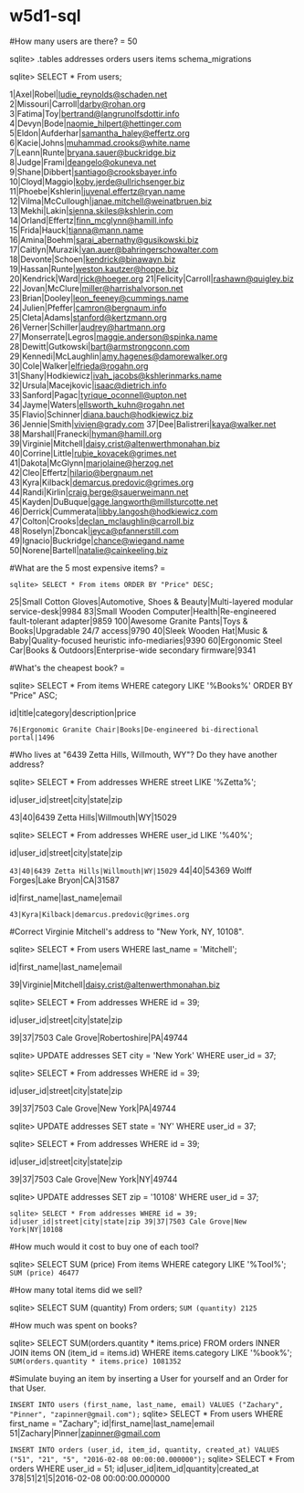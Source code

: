 # w5d1-sql

#How many users are there? = 50

sqlite> .tables
addresses          orders             users
items              schema_migrations

sqlite> SELECT * From users;

1|Axel|Robel|ludie_reynolds@schaden.net
2|Missouri|Carroll|darby@rohan.org
3|Fatima|Toy|bertrand@langrunolfsdottir.info
4|Devyn|Bode|naomie_hilpert@hettinger.com
5|Eldon|Aufderhar|samantha_haley@effertz.org
6|Kacie|Johns|muhammad.crooks@white.name
7|Leann|Runte|bryana.sauer@buckridge.biz
8|Judge|Frami|deangelo@okuneva.net
9|Shane|Dibbert|santiago@crooksbayer.info
10|Cloyd|Maggio|koby.jerde@ullrichsenger.biz
11|Phoebe|Kshlerin|juvenal.effertz@ryan.name
12|Vilma|McCullough|janae.mitchell@weinatbruen.biz
13|Mekhi|Lakin|sienna.skiles@kshlerin.com
14|Orland|Effertz|finn_mcglynn@hamill.info
15|Frida|Hauck|tianna@mann.name
16|Amina|Boehm|sarai_abernathy@gusikowski.biz
17|Caitlyn|Murazik|van.auer@bahringerschowalter.com
18|Devonte|Schoen|kendrick@binawayn.biz
19|Hassan|Runte|weston.kautzer@hoppe.biz
20|Kendrick|Ward|rick@hoeger.org
21|Felicity|Carroll|rashawn@quigley.biz
22|Jovan|McClure|miller@harrishalvorson.net
23|Brian|Dooley|leon_feeney@cummings.name
24|Julien|Pfeffer|camron@bergnaum.info
25|Cleta|Adams|stanford@kertzmann.org
26|Verner|Schiller|audrey@hartmann.org
27|Monserrate|Legros|maggie.anderson@spinka.name
28|Dewitt|Gutkowski|bart@armstrongconn.com
29|Kennedi|McLaughlin|amy.hagenes@damorewalker.org
30|Cole|Walker|elfrieda@rogahn.org
31|Shany|Hodkiewicz|ivah_jacobs@kshlerinmarks.name
32|Ursula|Macejkovic|isaac@dietrich.info
33|Sanford|Pagac|tyrique_oconnell@upton.net
34|Jayme|Waters|ellsworth_kuhn@rogahn.net
35|Flavio|Schinner|diana.bauch@hodkiewicz.biz
36|Jennie|Smith|vivien@grady.com
37|Dee|Balistreri|kaya@walker.net
38|Marshall|Franecki|hyman@hamill.org
39|Virginie|Mitchell|daisy.crist@altenwerthmonahan.biz
40|Corrine|Little|rubie_kovacek@grimes.net
41|Dakota|McGlynn|marjolaine@herzog.net
42|Cleo|Effertz|hilario@bergnaum.net
43|Kyra|Kilback|demarcus.predovic@grimes.org
44|Randi|Kirlin|craig.berge@sauerweimann.net
45|Kayden|DuBuque|gage.langworth@millsturcotte.net
46|Derrick|Cummerata|libby.langosh@hodkiewicz.com
47|Colton|Crooks|declan_mclaughlin@carroll.biz
48|Roselyn|Zboncak|jeyca@pfannerstill.com
49|Ignacio|Buckridge|chance@wiegand.name
50|Norene|Bartell|natalie@cainkeeling.biz

#What are the 5 most expensive items? =

`sqlite> SELECT * From items ORDER BY "Price" DESC;`


25|Small Cotton Gloves|Automotive, Shoes & Beauty|Multi-layered modular service-desk|9984
83|Small Wooden Computer|Health|Re-engineered fault-tolerant adapter|9859
100|Awesome Granite Pants|Toys & Books|Upgradable 24/7 access|9790
40|Sleek Wooden Hat|Music & Baby|Quality-focused heuristic info-mediaries|9390
60|Ergonomic Steel Car|Books & Outdoors|Enterprise-wide secondary firmware|9341

#What's the cheapest book? =

sqlite> SELECT * From items WHERE category LIKE '%Books%' ORDER BY "Price" ASC;

id|title|category|description|price

`76|Ergonomic Granite Chair|Books|De-engineered bi-directional portal|1496`

#Who lives at "6439 Zetta Hills, Willmouth, WY"? Do they have another address?

sqlite> SELECT * From addresses WHERE street LIKE '%Zetta%';

id|user_id|street|city|state|zip

43|40|6439 Zetta Hills|Willmouth|WY|15029

sqlite> SELECT * From addresses WHERE user_id LIKE '%40%';

id|user_id|street|city|state|zip

`43|40|6439 Zetta Hills|Willmouth|WY|15029`
44|40|54369 Wolff Forges|Lake Bryon|CA|31587

id|first_name|last_name|email

`43|Kyra|Kilback|demarcus.predovic@grimes.org`

#Correct Virginie Mitchell's address to "New York, NY, 10108".

sqlite> SELECT * From users WHERE last_name = 'Mitchell';

id|first_name|last_name|email

39|Virginie|Mitchell|daisy.crist@altenwerthmonahan.biz

sqlite> SELECT * From addresses WHERE id = 39;

id|user_id|street|city|state|zip

39|37|7503 Cale Grove|Robertoshire|PA|49744

sqlite> UPDATE addresses SET city = 'New York' WHERE user_id = 37;

sqlite> SELECT * From addresses WHERE id = 39;

id|user_id|street|city|state|zip

39|37|7503 Cale Grove|New York|PA|49744

sqlite> UPDATE addresses SET state  = 'NY' WHERE user_id = 37;

sqlite> SELECT * From addresses WHERE id = 39;

id|user_id|street|city|state|zip

39|37|7503 Cale Grove|New York|NY|49744

sqlite> UPDATE addresses SET zip  = '10108' WHERE user_id = 37;


`sqlite> SELECT * From addresses WHERE id = 39;
id|user_id|street|city|state|zip
39|37|7503 Cale Grove|New York|NY|10108`


#How much would it cost to buy one of each tool?

sqlite> SELECT SUM (price) From items WHERE category LIKE '%Tool%';
`SUM (price)
46477`


#How many total items did we sell?

sqlite> SELECT SUM (quantity) From orders;
`SUM (quantity)
2125`


#How much was spent on books?

sqlite> SELECT SUM(orders.quantity * items.price) FROM orders INNER JOIN items ON (item_id = items.id) WHERE items.category LIKE '%book%';
`SUM(orders.quantity * items.price)
1081352`

#Simulate buying an item by inserting a User for yourself and an Order for that User.

`INSERT INTO users (first_name, last_name, email) VALUES ("Zachary", "Pinner", "zapinner@gmail.com");`
sqlite> SELECT * From users WHERE first_name = "Zachary";
id|first_name|last_name|email
51|Zachary|Pinner|zapinner@gmail.com


`INSERT INTO orders (user_id, item_id, quantity, created_at) VALUES ("51", "21", "5", "2016-02-08 00:00:00.000000");`
sqlite> SELECT * From orders WHERE user_id = 51;
id|user_id|item_id|quantity|created_at
378|51|21|5|2016-02-08 00:00:00.000000

